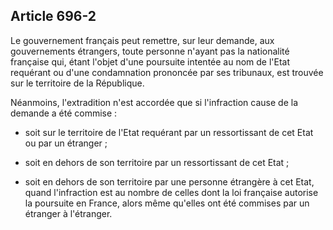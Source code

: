 Article 696-2
----
Le gouvernement français peut remettre, sur leur demande, aux gouvernements
étrangers, toute personne n'ayant pas la nationalité française qui, étant
l'objet d'une poursuite intentée au nom de l'Etat requérant ou d'une
condamnation prononcée par ses tribunaux, est trouvée sur le territoire de la
République.

Néanmoins, l'extradition n'est accordée que si l'infraction cause de la demande
a été commise :

- soit sur le territoire de l'Etat requérant par un ressortissant de cet Etat ou
par un étranger ;

- soit en dehors de son territoire par un ressortissant de cet Etat ;

- soit en dehors de son territoire par une personne étrangère à cet Etat, quand
l'infraction est au nombre de celles dont la loi française autorise la poursuite
en France, alors même qu'elles ont été commises par un étranger à l'étranger.
